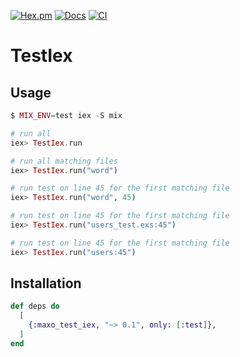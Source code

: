 [![Hex.pm](https://img.shields.io/hexpm/v/maxo_test_iex.svg)](https://hex.pm/packages/maxo_test_iex)
[![Docs](https://img.shields.io/badge/hexdocs-docs-8e7ce6.svg)](https://hexdocs.pm/maxo_test_iex)
[![CI](https://github.com/maxohq/maxo_test_iex/actions/workflows/ci.yml/badge.svg)](https://github.com/maxohq/maxo_test_iex/actions/workflows/ci.yml)

# TestIex

## Usage

```elixir
$ MIX_ENV=test iex -S mix

# run all
iex> TestIex.run

# run all matching files
iex> TestIex.run("word")

# run test on line 45 for the first matching file
iex> TestIex.run("word", 45)

# run test on line 45 for the first matching file
iex> TestIex.run("users_test.exs:45")

# run test on line 45 for the first matching file
iex> TestIex.run("users:45")

```

## Installation

```elixir
def deps do
  [
    {:maxo_test_iex, "~> 0.1", only: [:test]},
  ]
end
```
